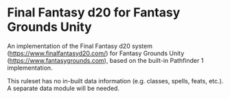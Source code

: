 # Final Fantasy d20 for Fantasy Grounds Unity
An implementation of the Final Fantasy d20 system (https://www.finalfantasyd20.com/) for Fantasy Grounds Unity (https://www.fantasygrounds.com), based on the built-in Pathfinder 1 implementation.

This ruleset has no in-built data information (e.g. classes, spells, feats, etc.). A separate data module will be needed.
